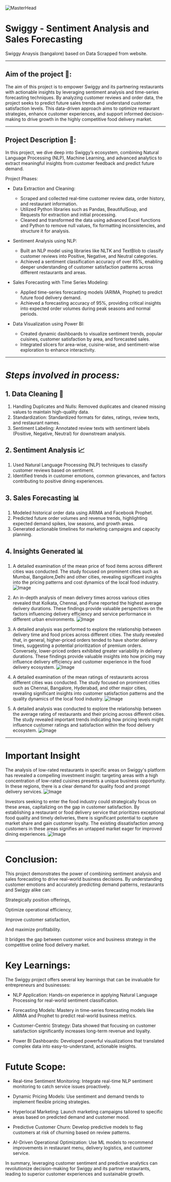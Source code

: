 ![MasterHead](https://cdn.dribbble.com/users/1197989/screenshots/5585685/media/139eef797b4034c31cd8189a717c2022.gif)

# Swiggy - Sentiment Analysis and Sales Forecasting
Swiggy Anaysis (bangalore) based on Data Scrapped from website.

---

## Aim of the project 🎯:

The aim of this project is to empower Swiggy and its partnering restaurants with actionable insights by leveraging sentiment analysis and time-series forecasting techniques. By analyzing customer reviews and order data, the project seeks to predict future sales trends and understand customer satisfaction levels. This data-driven approach aims to optimize restaurant strategies, enhance customer experiences, and support informed decision-making to drive growth in the highly competitive food delivery market.

---

## Project Description 📃:

In this project, we dive deep into Swiggy’s ecosystem, combining Natural Language Processing (NLP), Machine Learning, and advanced analytics to extract meaningful insights from customer feedback and predict future demand.

Project Phases:

- Data Extraction and Cleaning:
  - Scraped and collected real-time customer review data, order history, and restaurant information.
  - Utilized Python libraries such as Pandas, BeautifulSoup, and Requests for extraction and initial processing.
  - Cleaned and transformed the data using advanced Excel functions and Python to remove null values, fix formatting inconsistencies, and structure it for analysis.

- Sentiment Analysis using NLP:
  - Built an NLP model using libraries like NLTK and TextBlob to classify customer reviews into Positive, Negative, and Neutral categories.
  - Achieved a sentiment classification accuracy of over 85%, enabling deeper understanding of customer satisfaction patterns across different restaurants and areas.

- Sales Forecasting with Time Series Modeling:
  - Applied time-series forecasting models (ARIMA, Prophet) to predict future food delivery demand.
  - Achieved a forecasting accuracy of 95%, providing critical insights into expected order volumes during peak seasons and normal periods.

- Data Visualization using Power BI:
  - Created dynamic dashboards to visualize sentiment trends, popular cuisines, customer satisfaction by area, and forecasted sales.
  - Integrated slicers for area-wise, cuisine-wise, and sentiment-wise exploration to enhance interactivity.

---

# _Steps involved in process:_

## 1. Data Cleaning 🧹

1. Handling Duplicates and Nulls: Removed duplicates and cleaned missing values to maintain high-quality data.
2. Standardization: Standardized formats for dates, ratings, review texts, and restaurant names.
3. Sentiment Labeling: Annotated review texts with sentiment labels (Positive, Negative, Neutral) for downstream analysis.

## 2. Sentiment Analysis 📈

1. Used Natural Language Processing (NLP) techniques to classify customer reviews based on sentiment.
2. Identified trends in customer emotions, common grievances, and factors contributing to positive dining experiences.

## 3. Sales Forecasting 📊

1. Modeled historical order data using ARIMA and Facebook Prophet.
2. Predicted future order volumes and revenue trends, highlighting expected demand spikes, low seasons, and growth areas.
3. Generated actionable timelines for marketing campaigns and capacity planning.

## 4. Insights Generated 📊

1. A detailed examination of the mean price of food items across different cities was conducted. The study focused on prominent cities such as Mumbai, Bangalore,Delhi and other cities, revealing significant insights into the pricing patterns and cost dynamics of the local food industry.
![Image](https://github.com/user-attachments/assets/3e2c30bd-7282-4098-bb78-dd60c0fb24bb)

2. An in-depth analysis of mean delivery times across various cities revealed that Kolkata, Chennai, and Pune reported the highest average delivery durations. These findings provide valuable perspectives on the factors influencing delivery efficiency and service performance in different urban environments.
![Image](https://github.com/user-attachments/assets/7fa292e8-a0ec-4dfb-aa87-20a2ab7e82ae)

3. A detailed analysis was performed to explore the relationship between delivery time and food prices across different cities. The study revealed that, in general, higher-priced orders tended to have shorter delivery times, suggesting a potential prioritization of premium orders. Conversely, lower-priced orders exhibited greater variability in delivery durations. These findings provide valuable insights into how pricing may influence delivery efficiency and customer experience in the food delivery ecosystem.
![Image](https://github.com/user-attachments/assets/1e15e31c-ddc6-42da-a690-ded9a21d2450)

4. A detailed examination of the mean ratings of restaurants across different cities was conducted. The study focused on prominent cities such as Chennai, Bangalore, Hyderabad, and other major cities, revealing significant insights into customer satisfaction patterns and the quality dynamics of the local food industry.
![Image](https://github.com/user-attachments/assets/1bf37fd5-d29b-4dd8-9439-a90baea26d67)

5. A detailed analysis was conducted to explore the relationship between the average rating of restaurants and their pricing across different cities. The study revealed important trends indicating how pricing levels might influence customer ratings and satisfaction within the food delivery ecosystem.
![Image](https://github.com/user-attachments/assets/d7f53123-c5ff-44da-a6a1-afc4b3f48b03)

---

# Important Insight
The analysis of low-rated restaurants in specific areas on Swiggy's platform has revealed a compelling investment insight: targeting areas with a high concentration of low-rated cuisines presents a unique business opportunity. In these regions, there is a clear demand for quality food and prompt delivery services.
![Image](https://github.com/user-attachments/assets/be85e154-1d8b-458f-8e3c-a608e7419d8d)


Investors seeking to enter the food industry could strategically focus on these areas, capitalizing on the gap in customer satisfaction. By establishing a restaurant or food delivery service that prioritizes exceptional food quality and timely deliveries, there is significant potential to capture market share and gain customer loyalty. The existing dissatisfaction among customers in these areas signifies an untapped market eager for improved dining experiences.
![Image](https://github.com/user-attachments/assets/21a29b96-3c9f-43ce-a1a3-b620e7c5230a)

---

# Conclusion:
This project demonstrates the power of combining sentiment analysis and sales forecasting to drive real-world business decisions.
By understanding customer emotions and accurately predicting demand patterns, restaurants and Swiggy alike can:

Strategically position offerings,

Optimize operational efficiency,

Improve customer satisfaction,

And maximize profitability.

It bridges the gap between customer voice and business strategy in the competitive online food delivery market.

# Key Learnings:
The Swiggy project offers several key learnings that can be invaluable for entrepreneurs and businesses:
  - NLP Application: Hands-on experience in applying Natural Language Processing for real-world sentiment classification.

  - Forecasting Models: Mastery in time-series forecasting models like ARIMA and Prophet to predict real-world business metrics.

  - Customer-Centric Strategy: Data showed that focusing on customer satisfaction significantly increases long-term revenue and loyalty.

  - Power BI Dashboards: Developed powerful visualizations that translated complex data into easy-to-understand, actionable insights.

# Futute Scope:
  - Real-time Sentiment Monitoring: Integrate real-time NLP sentiment monitoring to catch service issues proactively.

  - Dynamic Pricing Models: Use sentiment and demand trends to implement flexible pricing strategies.

  - Hyperlocal Marketing: Launch marketing campaigns tailored to specific areas based on predicted demand and customer mood.

  - Predictive Customer Churn: Develop predictive models to flag customers at risk of churning based on review patterns.

  - AI-Driven Operational Optimization: Use ML models to recommend improvements in restaurant menu, delivery logistics, and customer service.

In summary, leveraging customer sentiment and predictive analytics can revolutionize decision-making for Swiggy and its partner restaurants, leading to superior customer experiences and sustainable growth.


